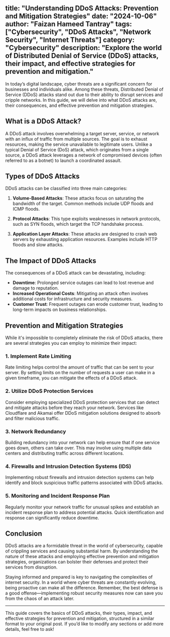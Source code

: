title: "Understanding DDoS Attacks: Prevention and Mitigation Strategies"
date: "2024-10-06"
author: "Faizan Hameed Tantray"
tags: ["Cybersecurity", "DDoS Attacks", "Network Security", "Internet Threats"]
category: "Cybersecurity"
description: "Explore the world of Distributed Denial of Service (DDoS) attacks, their impact, and effective strategies for prevention and mitigation."
---

In today’s digital landscape, cyber threats are a significant concern for businesses and individuals alike. Among these threats, Distributed Denial of Service (DDoS) attacks stand out due to their ability to disrupt services and cripple networks. In this guide, we will delve into what DDoS attacks are, their consequences, and effective prevention and mitigation strategies.

## What is a DDoS Attack?

A DDoS attack involves overwhelming a target server, service, or network with an influx of traffic from multiple sources. The goal is to exhaust resources, making the service unavailable to legitimate users. Unlike a typical Denial of Service (DoS) attack, which originates from a single source, a DDoS attack leverages a network of compromised devices (often referred to as a botnet) to launch a coordinated assault.

## Types of DDoS Attacks

DDoS attacks can be classified into three main categories:

1. **Volume-Based Attacks**: These attacks focus on saturating the bandwidth of the target. Common methods include UDP floods and ICMP floods.
   
2. **Protocol Attacks**: This type exploits weaknesses in network protocols, such as SYN floods, which target the TCP handshake process.

3. **Application Layer Attacks**: These attacks are designed to crash web servers by exhausting application resources. Examples include HTTP floods and slow attacks.

## The Impact of DDoS Attacks

The consequences of a DDoS attack can be devastating, including:

- **Downtime**: Prolonged service outages can lead to lost revenue and damage to reputation.
- **Increased Operational Costs**: Mitigating an attack often involves additional costs for infrastructure and security measures.
- **Customer Trust**: Frequent outages can erode customer trust, leading to long-term impacts on business relationships.

## Prevention and Mitigation Strategies

While it's impossible to completely eliminate the risk of DDoS attacks, there are several strategies you can employ to minimize their impact:

### 1. **Implement Rate Limiting**

Rate limiting helps control the amount of traffic that can be sent to your server. By setting limits on the number of requests a user can make in a given timeframe, you can mitigate the effects of a DDoS attack.

### 2. **Utilize DDoS Protection Services**

Consider employing specialized DDoS protection services that can detect and mitigate attacks before they reach your network. Services like Cloudflare and Akamai offer DDoS mitigation solutions designed to absorb and filter malicious traffic.

### 3. **Network Redundancy**

Building redundancy into your network can help ensure that if one service goes down, others can take over. This may involve using multiple data centers and distributing traffic across different locations.

### 4. **Firewalls and Intrusion Detection Systems (IDS)**

Implementing robust firewalls and intrusion detection systems can help identify and block suspicious traffic patterns associated with DDoS attacks.

### 5. **Monitoring and Incident Response Plan**

Regularly monitor your network traffic for unusual spikes and establish an incident response plan to address potential attacks. Quick identification and response can significantly reduce downtime.

## Conclusion

DDoS attacks are a formidable threat in the world of cybersecurity, capable of crippling services and causing substantial harm. By understanding the nature of these attacks and employing effective prevention and mitigation strategies, organizations can bolster their defenses and protect their services from disruption. 

Staying informed and prepared is key to navigating the complexities of internet security. In a world where cyber threats are constantly evolving, being proactive can make all the difference. Remember, the best defense is a good offense—implementing robust security measures now can save you from the chaos of an attack later.

---

This guide covers the basics of DDoS attacks, their types, impact, and effective strategies for prevention and mitigation, structured in a similar format to your original post. If you’d like to modify any sections or add more details, feel free to ask!
